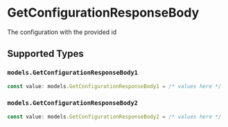 # GetConfigurationResponseBody

The configuration with the provided id


## Supported Types

### `models.GetConfigurationResponseBody1`

```typescript
const value: models.GetConfigurationResponseBody1 = /* values here */
```

### `models.GetConfigurationResponseBody2`

```typescript
const value: models.GetConfigurationResponseBody2 = /* values here */
```

